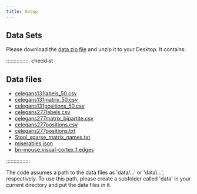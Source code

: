 ```yaml
---
title: Setup
---
```



## Data Sets

Please download the [data zip file](data/data.zip) and unzip it to your Desktop. It contains:

:::::::::::::::: checklist

## Data files
- [celegans131labels_50.csv](data/celegans131labels_50.csv)
- [celegans131matrix_50.csv](data/celegans131matrix_50.csv)
- [celegans131positions_50.csv](data/celegans131positions_50.csv)
- [celegans277labels.csv](data/celegans277labels.csv)
- [celegans277matrix_bipartite.csv](data/celegans277matrix_bipartite.csv)
- [celegans277positions.csv](data/celegans277positions.csv)
- [celegans277positions.txt](data/celegans277positions.txt)
- [Stool_sparse_matrix_names.txt](data/Stool_sparse_matrix_names.txt)
- [miserables.json](data/miserables.json)
- [bn-mouse_visual-cortex_1.edges](data/bn-mouse_visual-cortex_1.edges)


::::::::::::::::

The code assumes a path to the data files as 'data/...' or 'data\\\...', respectively. To use this path, please create a subfolder called 'data' in your current directory and put the data files in it. 


